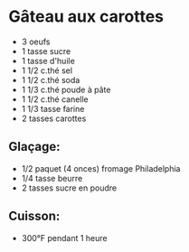 # Gâteau aux carottes

- 3 oeufs
- 1 tasse sucre
- 1 tasse d'huile
- 1 1/2 c.thé sel
- 1 1/2 c.thé soda
- 1 1/3 c.thé poude à pâte
- 1 1/2 c.thé canelle
- 1 1/3 tasse farine
- 2 tasses carottes

## Glaçage:

- 1/2 paquet (4 onces) fromage Philadelphia
- 1/4 tasse beurre
- 2 tasses sucre en poudre

## Cuisson:

- 300°F pendant 1 heure